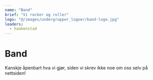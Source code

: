 ```yaml
---
name: "Band"
brief: "Vi rocker og roller"
logo: "@/images/undergrupper_logoer/band-logo.jpg"
leaders:
  - haakenstad
---
```


# Band

Kanskje åpenbart hva vi gjør, siden vi skrev ikke noe om oss selv på nettsiden!
